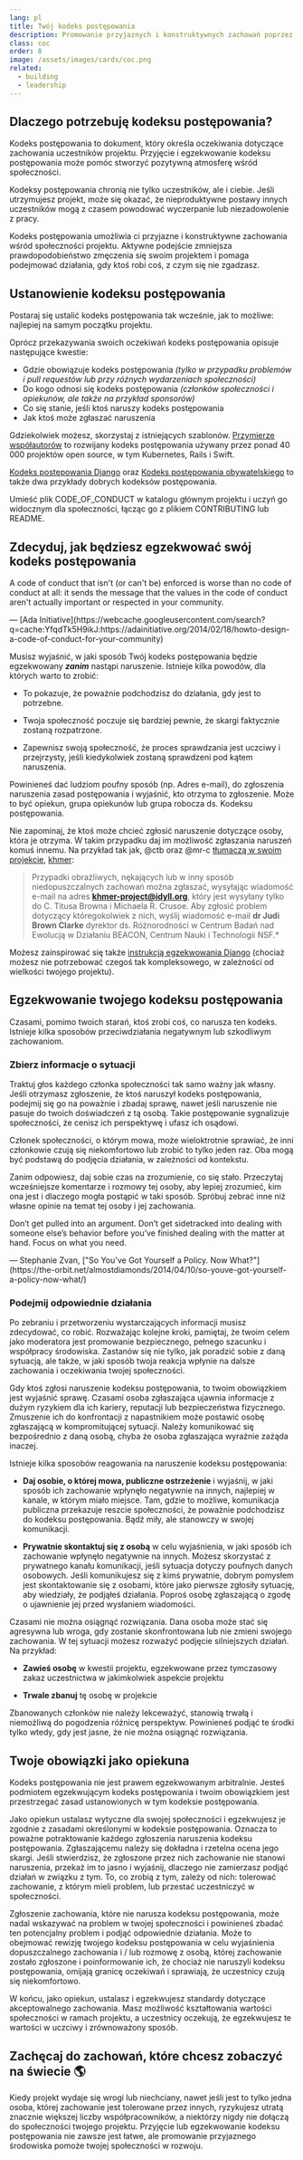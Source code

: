 ```yaml
---
lang: pl
title: Twój kodeks postępowania
description: Promowanie przyjaznych i konstruktywnych zachowań poprzez przyjęcie i egzekwowanie kodeksu postępowania.
class: coc
order: 8
image: /assets/images/cards/coc.png
related:
  - building
  - leadership
---
```


## Dlaczego potrzebuję kodeksu postępowania?

Kodeks postępowania to dokument, który określa oczekiwania dotyczące zachowania uczestników projektu. Przyjęcie i egzekwowanie kodeksu postępowania może pomóc stworzyć pozytywną atmosferę wśród społeczności.

Kodeksy postępowania chronią nie tylko uczestników, ale i ciebie. Jeśli utrzymujesz projekt, może się okazać, że nieproduktywne postawy innych uczestników mogą z czasem powodować wyczerpanie lub niezadowolenie z pracy.

Kodeks postępowania umożliwia ci przyjazne i konstruktywne zachowania wśród społeczności projektu. Aktywne podejście zmniejsza prawdopodobieństwo zmęczenia się swoim projektem i pomaga podejmować działania, gdy ktoś robi coś, z czym się nie zgadzasz.

## Ustanowienie kodeksu postępowania

Postaraj się ustalić kodeks postępowania tak wcześnie, jak to możliwe: najlepiej na samym początku projektu.

Oprócz przekazywania swoich oczekiwań kodeks postępowania opisuje następujące kwestie:

* Gdzie obowiązuje kodeks postępowania _(tylko w przypadku problemów i pull requestów lub przy różnych wydarzeniach społeczności)_
* Do kogo odnosi się kodeks postępowania _(członków społeczności i opiekunów, ale także na przykład sponsorów)_
* Co się stanie, jeśli ktoś naruszy kodeks postępowania
* Jak ktoś może zgłaszać naruszenia

Gdziekolwiek możesz, skorzystaj z istniejących szablonów. [Przymierze współautorów](https://www.contributor-covenant.org/) to rozwijany kodeks postępowania używany przez ponad 40 000 projektów open source, w tym Kubernetes, Rails i Swift.

[Kodeks postępowania Django](https://www.djangoproject.com/conduct/) oraz [Kodeks postępowania obywatelskiego](https://web.archive.org/web/20200330154000/http://citizencodeofconduct.org/) to także dwa przykłady dobrych kodeksów postępowania.

Umieść plik CODE_OF_CONDUCT w katalogu głównym projektu i uczyń go widocznym dla społeczności, łącząc go z plikiem CONTRIBUTING  lub README.

## Zdecyduj, jak będziesz egzekwować swój kodeks postępowania

<aside markdown="1" class="pquote">
  A code of conduct that isn't (or can't be) enforced is worse than no code of conduct at all: it sends the message that the values in the code of conduct aren't actually important or respected in your community.
  <p markdown="1" class="pquote-credit">
— [Ada Initiative](https://webcache.googleusercontent.com/search?q=cache:YfqdTk5H9ikJ:https://adainitiative.org/2014/02/18/howto-design-a-code-of-conduct-for-your-community)
  </p>
</aside>

Musisz wyjaśnić, w jaki sposób Twój kodeks postępowania będzie egzekwowany **_zanim_** nastąpi naruszenie. Istnieje kilka powodów, dla których warto to zrobić:

* To pokazuje, że poważnie podchodzisz do działania, gdy jest to potrzebne.

* Twoja społeczność poczuje się bardziej pewnie, że skargi faktycznie zostaną rozpatrzone.

* Zapewnisz swoją społeczność, że proces sprawdzania jest uczciwy i przejrzysty, jeśli kiedykolwiek zostaną sprawdzeni pod kątem naruszenia.

Powinieneś dać ludziom poufny sposób (np. Adres e-mail), do zgłoszenia naruszenia zasad postępowania i wyjaśnić, kto otrzyma to zgłoszenie. Może to być opiekun, grupa opiekunów lub grupa robocza ds. Kodeksu postępowania.

Nie zapominaj, że ktoś może chcieć zgłosić naruszenie dotyczące osoby, która je otrzyma. W takim przypadku daj im możliwość zgłaszania naruszeń komuś innemu. Na przykład tak jak, @ctb oraz @mr-c [tłumaczą w swoim projekcie](https://github.com/dib-lab/khmer/blob/HEAD/CODE_OF_CONDUCT.rst), [khmer](https://github.com/dib-lab/khmer):

> Przypadki obraźliwych, nękających lub w inny sposób niedopuszczalnych zachowań można zgłaszać, wysyłając wiadomość e-mail na adres **khmer-project@idyll.org**, który jest wysyłany tylko do C. Titusa Browna i Michaela R. Crusoe. Aby zgłosić problem dotyczący któregokolwiek z nich, wyślij wiadomość e-mail **dr Judi Brown Clarke** dyrektor ds. Różnorodności w Centrum Badań nad Ewolucją w Działaniu BEACON, Centrum Nauki i Technologii NSF.*

Możesz zainspirować się także [instrukcją egzekwowania Django](https://www.djangoproject.com/conduct/enforcement-manual/) (chociaż możesz nie potrzebować czegoś tak kompleksowego, w zależności od wielkości twojego projektu).

## Egzekwowanie twojego kodeksu postępowania

Czasami, pomimo twoich starań, ktoś zrobi coś, co narusza ten kodeks. Istnieje kilka sposobów przeciwdziałania negatywnym lub szkodliwym zachowaniom.

### Zbierz informacje o sytuacji

Traktuj głos każdego członka społeczności tak samo ważny jak własny. Jeśli otrzymasz zgłoszenie, że ktoś naruszył kodeks postępowania, podejmij się go na poważnie i zbadaj sprawę, nawet jeśli naruszenie nie pasuje do twoich doświadczeń z tą osobą. Takie postępowanie sygnalizuje społeczności, że cenisz ich perspektywę i ufasz ich osądowi.

Członek społeczności, o którym mowa, może wieloktrotnie sprawiać, że inni członkowie czują się niekomfortowo lub zrobić to tylko jeden raz. Oba mogą być podstawą do podjęcia działania, w zależności od kontekstu.

Zanim odpowiesz, daj sobie czas na zrozumienie, co się stało. Przeczytaj wcześniejsze komentarze i rozmowy tej osoby, aby lepiej zrozumieć, kim ona jest i dlaczego mogła postąpić w taki sposób. Spróbuj zebrać inne niż własne opinie na temat tej osoby i jej zachowania.

<aside markdown="1" class="pquote">
  Don’t get pulled into an argument. Don’t get sidetracked into dealing with someone else’s behavior before you’ve finished dealing with the matter at hand. Focus on what you need.
  <p markdown="1" class="pquote-credit">
— Stephanie Zvan, ["So You've Got Yourself a Policy. Now What?"](https://the-orbit.net/almostdiamonds/2014/04/10/so-youve-got-yourself-a-policy-now-what/)
  </p>
</aside>

### Podejmij odpowiednie działania

Po zebraniu i przetworzeniu wystarczających informacji musisz zdecydować, co robić. Rozważając kolejne kroki, pamiętaj, że twoim celem jako moderatora jest promowanie bezpiecznego, pełnego szacunku i współpracy środowiska. Zastanów się nie tylko, jak poradzić sobie z daną sytuacją, ale także, w jaki sposób twoja reakcja wpłynie na dalsze zachowania i oczekiwania twojej społeczności.

Gdy ktoś zgłosi naruszenie kodeksu postępowania, to twoim obowiązkiem jest wyjaśnić sprawę. Czasami osoba zgłaszająca ujawnia informacje z dużym ryzykiem dla ich kariery, reputacji lub bezpieczeństwa fizycznego. Zmuszenie ich do konfrontacji z napastnikiem może postawić osobę zgłaszającą w kompromitującej sytuacji. Należy komunikować się bezpośrednio z daną osobą, chyba że osoba zgłaszająca wyraźnie zażąda inaczej.

Istnieje kilka sposobów reagowania na naruszenie kodeksu postępowania:

* **Daj osobie, o której mowa, publiczne ostrzeżenie** i wyjaśnij, w jaki sposób ich zachowanie wpłynęło negatywnie na innych, najlepiej w kanale, w którym miało miejsce. Tam, gdzie to możliwe, komunikacja publiczna przekazuje reszcie społeczności, że poważnie podchodzisz do kodeksu postępowania. Bądź miły, ale stanowczy w swojej komunikacji.

* **Prywatnie skontaktuj się z osobą** w celu wyjaśnienia, w jaki sposób ich zachowanie wpłynęło negatywnie na innych. Możesz skorzystać z prywatnego kanału komunikacji, jeśli sytuacja dotyczy poufnych danych osobowych. Jeśli komunikujesz się z kimś prywatnie, dobrym pomysłem jest skontaktowanie się z osobami, które jako pierwsze zgłosiły sytuację, aby wiedziały, że podjąłeś działania. Poproś osobę zgłaszającą o zgodę o ujawnienie jej przed wysłaniem wiadomości.

Czasami nie można osiągnąć rozwiązania. Dana osoba może stać się agresywna lub wroga, gdy zostanie skonfrontowana lub nie zmieni swojego zachowania. W tej sytuacji możesz rozważyć podjęcie silniejszych działań. Na przykład:

* **Zawieś osobę** w kwestii projektu, egzekwowane przez tymczasowy zakaz uczestnictwa w jakimkolwiek aspekcie projektu

* **Trwale zbanuj** tę osobę w projekcie

Zbanowanych członków nie należy lekceważyć, stanowią trwałą i niemożliwą do pogodzenia różnicę perspektyw. Powinieneś podjąć te środki tylko wtedy, gdy jest jasne, że nie można osiągnąć rozwiązania.

## Twoje obowiązki jako opiekuna

Kodeks postępowania nie jest prawem egzekwowanym arbitralnie. Jesteś podmiotem egzekwującym kodeks postępowania i twoim obowiązkiem jest przestrzegać zasad ustanowionych w tym kodeksie postępowania.

Jako opiekun ustalasz wytyczne dla swojej społeczności i egzekwujesz je zgodnie z zasadami określonymi w kodeksie postępowania. Oznacza to poważne potraktowanie każdego zgłoszenia naruszenia kodeksu postępowania. Zgłaszającemu należy się dokładna i rzetelna ocena jego skargi. Jeśli stwierdzisz, że zgłoszone przez nich zachowanie nie stanowi naruszenia, przekaż im to jasno i wyjaśnij, dlaczego nie zamierzasz podjąć działań w związku z tym. To, co zrobią z tym, zależy od nich: tolerować zachowanie, z którym mieli problem, lub przestać uczestniczyć w społeczności.

Zgłoszenie zachowania, które nie narusza kodeksu postępowania, może nadal wskazywać na problem w twojej społeczności i powinieneś zbadać ten potencjalny problem i podjąć odpowiednie działania. Może to obejmować rewizję twojego kodeksu postępowania w celu wyjaśnienia dopuszczalnego zachowania i / lub rozmowę z osobą, której zachowanie zostało zgłoszone i poinformowanie ich, że chociaż nie naruszyli kodeksu postępowania, omijają granicę oczekiwań i sprawiają, że uczestnicy czują się niekomfortowo.

W końcu, jako opiekun, ustalasz i egzekwujesz standardy dotyczące akceptowalnego zachowania. Masz możliwość kształtowania wartości społeczności w ramach projektu, a uczestnicy oczekują, że egzekwujesz te wartości w uczciwy i zrównoważony sposób.

## Zachęcaj do zachowań, które chcesz zobaczyć na świecie 🌎

Kiedy projekt wydaje się wrogi lub niechciany, nawet jeśli jest to tylko jedna osoba, której zachowanie jest tolerowane przez innych, ryzykujesz utratą znacznie większej liczby współpracowników, a niektórzy nigdy nie dołączą do społeczności twojego projektu. Przyjęcie lub egzekwowanie kodeksu postępowania nie zawsze jest łatwe, ale promowanie przyjaznego środowiska pomoże twojej społeczności w rozwoju.
